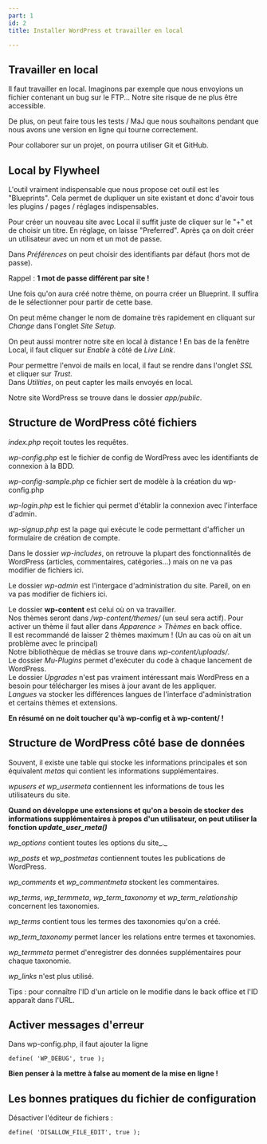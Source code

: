 ```yaml
---
part: 1
id: 2
title: Installer WordPress et travailler en local

---
```

## Travailler en local

Il faut travailler en local. Imaginons par exemple que nous envoyions un fichier contenant un bug sur le FTP... Notre site risque de ne plus être accessible.

De plus, on peut faire tous les tests / MaJ que nous souhaitons pendant que nous avons une version en ligne qui tourne correctement.

Pour collaborer sur un projet, on pourra utiliser Git et GitHub.

## Local by Flywheel

L'outil vraiment indispensable que nous propose cet outil est les "Blueprints". Cela permet de dupliquer un site existant et donc d'avoir tous les plugins / pages / réglages indispensables.

Pour créer un nouveau site avec Local il suffit juste de cliquer sur le "+" et de choisir un titre. En réglage, on laisse "Preferred". Après ça on doit créer un utilisateur avec un nom et un mot de passe.

Dans _Préférences_ on peut choisir des identifiants par défaut (hors mot de passe).

Rappel : **1 mot de passe différent par site !**

Une fois qu'on aura créé notre thème, on pourra créer un Blueprint. Il suffira de le sélectionner pour partir de cette base. 

On peut même changer le nom de domaine très rapidement en cliquant sur _Change_ dans l'onglet _Site Setup._

On peut aussi montrer notre site en local à distance ! En bas de la fenêtre Local, il faut cliquer sur _Enable_ à côté de _Live Link_.

Pour permettre l'envoi de mails en local, il faut se rendre dans l'onglet _SSL_ et cliquer sur _Trust_.  
Dans _Utilities_, on peut capter les mails envoyés en local. 

Notre site WordPress se trouve dans le dossier _app/public_.

## Structure de WordPress côté fichiers 

_index.php_ reçoit toutes les requêtes.

_wp-config.php_ est le fichier de config de WordPress avec les identifiants de connexion à la BDD. 

_wp-config-sample.php_ ce fichier sert de modèle à la création du wp-config.php

_wp-login.php_ est le fichier qui permet d'établir la connexion avec l'interface d'admin.

_wp-signup.php_ est la page qui exécute le code permettant d'afficher un formulaire de création de compte.

Dans le dossier _wp-includes_, on retrouve la plupart des fonctionnalités de WordPress (articles, commentaires, catégories...) mais on ne va pas modifier de fichiers ici.

Le dossier _wp-admin_ est l'intergace d'administration du site. Pareil, on en va pas modifier de fichiers ici. 

Le dossier **wp-content** est celui où on va travailler.   
Nos thèmes seront dans _/wp-content/themes/_ (un seul sera actif). Pour activer un thème il faut aller dans _Apparence > Thèmes_ en back office.   
Il est recommandé de laisser 2 thèmes maximum ! (Un au cas où on ait un problème avec le principal)  
Notre bibliothèque de médias se trouve dans _wp-content/uploads/_.  
Le dossier _Mu-Plugins_ permet d'exécuter du code à chaque lancement de WordPress.  
Le dossier _Upgrades_ n'est pas vraiment intéressant mais WordPress en a besoin pour télécharger les mises à jour avant de les appliquer.  
_Langues_ va stocker les différences langues de l'interface d'administration et certains thèmes et extensions. 

**En résumé on ne doit toucher qu'à wp-config et à wp-content/ !**

## Structure de WordPress côté base de données

Souvent, il existe une table qui stocke les informations principales et son équivalent _metas_ qui contient les informations supplémentaires. 

_wpusers et wp_usermeta_ contiennent les informations de tous les utilisateurs du site. 

**Quand on développe une extensions et qu'on a besoin de stocker des informations supplémentaires à propos d'un utilisateur, on peut utiliser la fonction _update_user_meta()_**

 _wp_options_ contient toutes les options du site_._

_wp_posts_ et _wp_postmetas_ contiennent toutes les publications de WordPress.

_wp_comments_ et _wp_commentmeta_ stockent les commentaires.

_wp_terms_, _wp_termmeta_, _wp_term_taxonomy_ et _wp_term_relationship_ concernent les taxonomies.

_wp_terms_ contient tous les termes des taxonomies qu'on a créé.

_wp_term_taxonomy_ permet lancer les relations entre termes et taxonomies.

_wp_termmeta_ permet d'enregistrer des données supplémentaires pour chaque taxonomie.

_wp_links_ n'est plus utilisé.

Tips : pour connaître l'ID d'un article on le modifie dans le back office et l'ID apparaît dans l'URL. 

## Activer messages d'erreur

Dans wp-config.php, il faut ajouter la ligne 

    define( 'WP_DEBUG', true );

**Bien penser à la mettre à false au moment de la mise en ligne !**

## Les bonnes pratiques du fichier de configuration

Désactiver l'éditeur de fichiers :

    define( 'DISALLOW_FILE_EDIT', true );